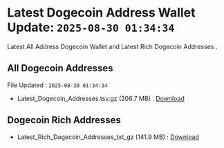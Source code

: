 # Latest Dogecoin Address Wallet Update: `2025-08-30 01:34:34`

Latest All Address Dogecoin Wallet and Latest Rich Dogecoin Addresses .

## All Dogecoin Addresses

File Updated : `2025-08-30 01:34:34`

- Latest_Dogecoin_Addresses.tsv.gz (206.7 MB) : [Download](https://github.com/Pymmdrza/Rich-Address-Wallet/releases/tag/Dogecoin)

## Dogecoin Rich Addresses

- Latest_Rich_Dogecoin_Addresses_txt_gz (141.9 MB) : [Download](https://github.com/Pymmdrza/Rich-Address-Wallet/releases/tag/Dogecoin)
